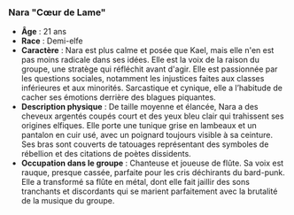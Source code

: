 ### **Nara "Cœur de Lame"**

- **Âge** : 21 ans
- **Race** : Demi-elfe
- **Caractère** : Nara est plus calme et posée que Kael, mais elle n'en est pas moins radicale dans ses idées. Elle est la voix de la raison du groupe, une stratège qui réfléchit avant d'agir. Elle est passionnée par les questions sociales, notamment les injustices faites aux classes inférieures et aux minorités. Sarcastique et cynique, elle a l’habitude de cacher ses émotions derrière des blagues piquantes.
- **Description physique** : De taille moyenne et élancée, Nara a des cheveux argentés coupés court et des yeux bleu clair qui trahissent ses origines elfiques. Elle porte une tunique grise en lambeaux et un pantalon en cuir usé, avec un poignard toujours visible à sa ceinture. Ses bras sont couverts de tatouages représentant des symboles de rébellion et des citations de poètes dissidents.
- **Occupation dans le groupe** : Chanteuse et joueuse de flûte. Sa voix est rauque, presque cassée, parfaite pour les cris déchirants du bard-punk. Elle a transformé sa flûte en métal, dont elle fait jaillir des sons tranchants et discordants qui se marient parfaitement avec la brutalité de la musique du groupe.